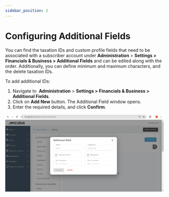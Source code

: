 ```yaml
---
sidebar_position: 2
---
```

# Configuring Additional Fields

You can find the taxation IDs and custom profile fields that need to be associated with a subscriber account under **Administration** > **Settings > Financials & Business > Additional Fields** and can be edited along with the order. Additionally, you can define minimum and maximum characters, and the delete taxation IDs.

To add additional IDs:
1. Navigate to  **Administration** > **Settings > Financials & Business > Additional Fields**.
2. Click on **Add New** button. The Additional Field window opens. 
3. Enter the required details, and click **Confirm**.

![Configuring Additional Fields](img/ConfiguringAdditionalFields.png)




